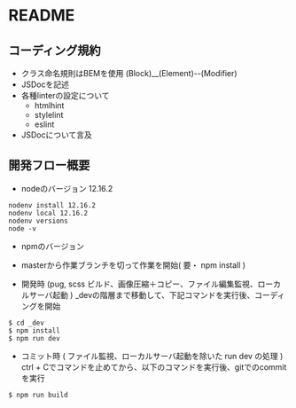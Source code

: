 # README

## コーディング規約
- クラス命名規則はBEMを使用 (Block)__(Element)--(Modifier)
- JSDocを記述
- 各種linterの設定について
  - htmlhint
  - stylelint
  - eslint
- JSDocについて言及

## 開発フロー概要
- nodeのバージョン
12.16.2
```
nodenv install 12.16.2
nodenv local 12.16.2
nodenv versions
node -v
```
- npmのバージョン

- masterから作業ブランチを切って作業を開始( 要・ npm install )

-  開発時 (pug, scss ビルド、画像圧縮＋コピー、ファイル編集監視、ローカルサーバ起動 )
_devの階層まで移動して、下記コマンドを実行後、コーディングを開始
```
$ cd _dev
$ npm install
$ npm run dev
```

-  コミット時 ( ファイル監視、ローカルサーバ起動を除いた run dev の処理 )
ctrl + Cでコマンドを止めてから、以下のコマンドを実行後、gitでのcommitを実行
```
$ npm run build
```
